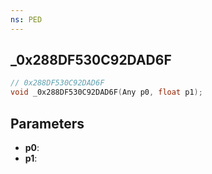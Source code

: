 ```yaml
---
ns: PED
---
```

## _0x288DF530C92DAD6F

```c
// 0x288DF530C92DAD6F
void _0x288DF530C92DAD6F(Any p0, float p1);
```


## Parameters
* **p0**: 
* **p1**: 


